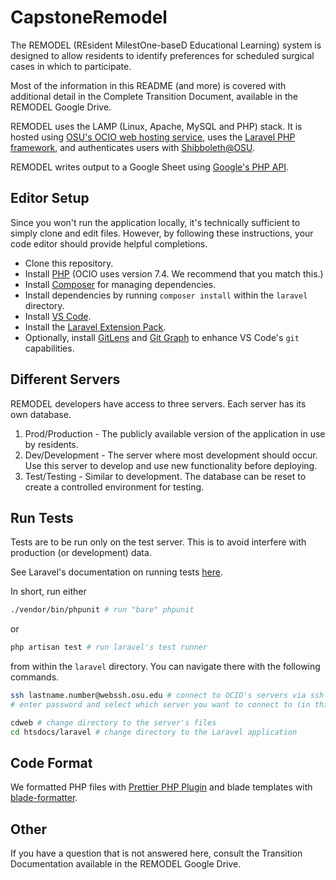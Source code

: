 # CapstoneRemodel

The REMODEL (REsident MilestOne-baseD Educational Learning) system is designed to
allow residents to identify preferences for scheduled surgical cases in which to participate.

Most of the information in this README (and more) is covered with additional detail in the Complete Transition Document, available in the REMODEL Google Drive.

REMODEL uses the LAMP (Linux, Apache, MySQL and PHP) stack.
It is hosted using [OSU's OCIO web hosting service](https://web.osu.edu),
uses the [Laravel PHP framework](https://laravel.com/docs/),
and authenticates users with [Shibboleth@OSU](https://webauth.service.ohio-state.edu/~shibboleth/).

REMODEL writes output to a Google Sheet using [Google's PHP API](https://developers.google.com/sheets/api/quickstart/php).

## Editor Setup

Since you won't run the application locally, it's technically sufficient to simply clone and edit files.
However, by following these instructions, your code editor should provide helpful completions.

- Clone this repository.
- Install [PHP](https://www.php.net/manual/en/install.php) (OCIO uses version 7.4. We recommend that you match this.)
- Install [Composer](https://getcomposer.org) for managing dependencies.
- Install dependencies by running `composer install` within the `laravel` directory.
- Install [VS Code](https://code.visualstudio.com).
- Install the [Laravel Extension Pack](https://marketplace.visualstudio.com/items?itemName=onecentlin).
- Optionally, install [GitLens](https://marketplace.visualstudio.com/items?itemName=eamodio.gitlens) and [Git Graph](https://marketplace.visualstudio.com/items?itemName=mhutchie.git-graph) to enhance VS Code's `git` capabilities.

## Different Servers

REMODEL developers have access to three servers. Each server has its own database.

1. Prod/Production - The publicly available version of the application in use by residents.
2. Dev/Development - The server where most development should occur. Use this server to develop and use new functionality before deploying.
3. Test/Testing - Similar to development. The database can be reset to create a controlled environment for testing.

## Run Tests

Tests are to be run only on the test server. This is to avoid interfere with production (or development) data.

See Laravel's documentation on running tests [here](https://laravel.com/docs/8.x/testing#running-tests).

In short, run either

```bash
./vendor/bin/phpunit # run "bare" phpunit
```

or

```bash
php artisan test # run laravel's test runner
```

from within the `laravel` directory. You can navigate there with the following commands.

```bash
ssh lastname.number@webssh.osu.edu # connect to OCIO's servers via ssh
# enter password and select which server you want to connect to (in this case, test)

cdweb # change directory to the server's files
cd htsdocs/laravel # change directory to the Laravel application
```

## Code Format

We formatted PHP files with [Prettier PHP Plugin](https://github.com/prettier/plugin-php)
and blade templates with [blade-formatter](https://www.npmjs.com/package/blade-formatter).

## Other

If you have a question that is not answered here, consult the Transition Documentation available in the REMODEL Google Drive.
